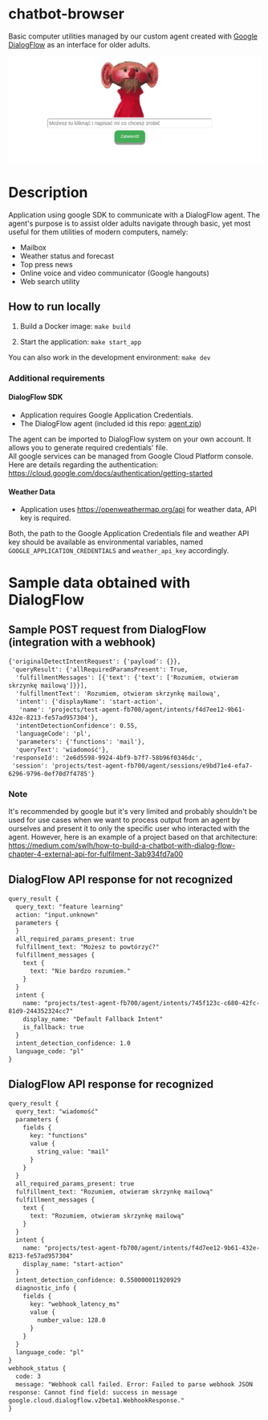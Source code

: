 # chatbot-browser
Basic computer utilities managed by our custom agent 
created with [Google DialogFlow](https://dialogflow.com/)
as an interface for older adults.

![Alt chatbot home screen](home_screen.png)

# Description
Application using google SDK to communicate with a DialogFlow agent.
The agent's purpose is to assist older adults navigate through basic,
yet most useful for them utilities of modern computers, namely:
* Mailbox
* Weather status and forecast
* Top press news
* Online voice and video communicator (Google hangouts)
* Web search utility

## How to run locally

1. Build a Docker image:
`make build`

2. Start the application:
`make start_app`

You can also work in the development environment: 
`make dev`

### Additional requirements
#### DialogFlow SDK
* Application requires Google Application Credentials.
* The DialogFlow agent (included id this repo: [agent.zip](agent.zip))

The agent can be imported to DialogFlow system on your own account.
It allows you to generate required credentials' file.  
All google services can be managed from Google Cloud Platform console.
Here are details regarding the authentication:
https://cloud.google.com/docs/authentication/getting-started 

#### Weather Data
* Application uses https://openweathermap.org/api for weather data,
API key is required.

Both, the path to the Google Application Credentials file
and weather API key should be available as environmental variables,
named `GOOGLE_APPLICATION_CREDENTIALS` and `weather_api_key` accordingly.

# Sample data obtained with DialogFlow
## Sample POST request from DialogFlow (integration with a webhook)
```
{'originalDetectIntentRequest': {'payload': {}},
 'queryResult': {'allRequiredParamsPresent': True,
  'fulfillmentMessages': [{'text': {'text': ['Rozumiem, otwieram skrzynkę mailową']}}],
  'fulfillmentText': 'Rozumiem, otwieram skrzynkę mailową',
  'intent': {'displayName': 'start-action',
   'name': 'projects/test-agent-fb700/agent/intents/f4d7ee12-9b61-432e-8213-fe57ad957304'},
  'intentDetectionConfidence': 0.55,
  'languageCode': 'pl',
  'parameters': {'functions': 'mail'},
  'queryText': 'wiadomość'},
 'responseId': '2e6d5598-9924-4bf9-b7f7-58b96f0346dc',
 'session': 'projects/test-agent-fb700/agent/sessions/e9bd71e4-efa7-6296-9796-0ef70d7f4785'}
```

### Note
It's recommended by google but it's very limited and probably shouldn't be
used for use cases when we want to process output from an agent by ourselves
and present it to only the specific user who interacted with the agent.
However, here is an example of a project based on that architecture:
https://medium.com/swlh/how-to-build-a-chatbot-with-dialog-flow-chapter-4-external-api-for-fulfilment-3ab934fd7a00

## DialogFlow API response for not recognized
```buildoutcfg
query_result {
  query_text: "feature learning"
  action: "input.unknown"
  parameters {
  }
  all_required_params_present: true
  fulfillment_text: "Możesz to powtórzyć?"
  fulfillment_messages {
    text {
      text: "Nie bardzo rozumiem."
    }
  }
  intent {
    name: "projects/test-agent-fb700/agent/intents/745f123c-c680-42fc-81d9-244352324cc7"
    display_name: "Default Fallback Intent"
    is_fallback: true
  }
  intent_detection_confidence: 1.0
  language_code: "pl"
}
```

## DialogFlow API response for recognized
```
query_result {
  query_text: "wiadomość"
  parameters {
    fields {
      key: "functions"
      value {
        string_value: "mail"
      }
    }
  }
  all_required_params_present: true
  fulfillment_text: "Rozumiem, otwieram skrzynkę mailową"
  fulfillment_messages {
    text {
      text: "Rozumiem, otwieram skrzynkę mailową"
    }
  }
  intent {
    name: "projects/test-agent-fb700/agent/intents/f4d7ee12-9b61-432e-8213-fe57ad957304"
    display_name: "start-action"
  }
  intent_detection_confidence: 0.550000011920929
  diagnostic_info {
    fields {
      key: "webhook_latency_ms"
      value {
        number_value: 128.0
      }
    }
  }
  language_code: "pl"
}
webhook_status {
  code: 3
  message: "Webhook call failed. Error: Failed to parse webhook JSON response: Cannot find field: success in message google.cloud.dialogflow.v2beta1.WebhookResponse."
}
```